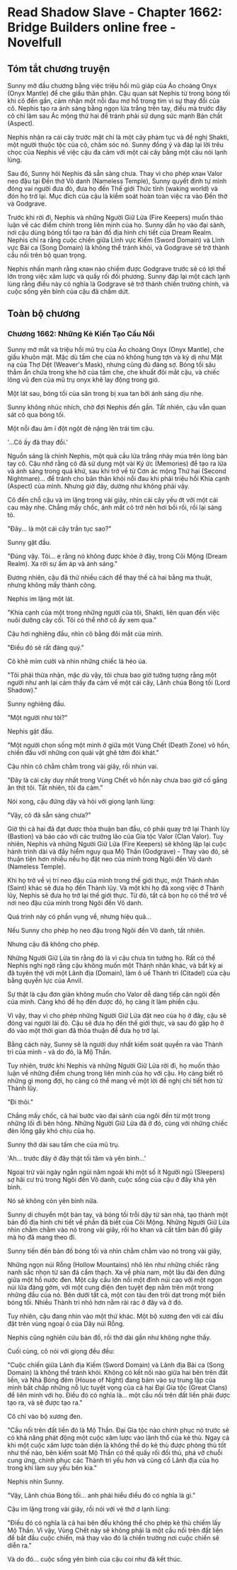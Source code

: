 # Read Shadow Slave - Chapter 1662: Bridge Builders online free - Novelfull

## Tóm tắt chương truyện

Sunny mở đầu chương bằng việc triệu hồi mũ giáp của Áo choàng Onyx (Onyx Mantle) để che giấu thân phận. Cậu quan sát Nephis từ trong bóng tối khi cô đến gần, cảm nhận một nỗi đau mơ hồ trong tim vì sự thay đổi của cô. Nephis tạo ra ánh sáng bằng ngọn lửa trắng trên tay, điều mà trước đây cô chỉ làm sau Ác mộng thứ hai để tránh phải sử dụng sức mạnh Bản chất (Aspect).

Nephis nhận ra cái cây trước mặt chỉ là một cây phàm tục và đề nghị Shakti, một người thuộc tộc của cô, chăm sóc nó. Sunny đồng ý và đáp lại lời trêu chọc của Nephis về việc cậu đa cảm với một cái cây bằng một câu nói lạnh lùng.

Sau đó, Sunny hỏi Nephis đã sẵn sàng chưa. Thay vì cho phép клан Valor neo đậu tại Đền thờ Vô danh (Nameless Temple), Sunny quyết định tự mình đóng vai người đưa đò, đưa họ đến Thế giới Thức tỉnh (waking world) và đón họ trở lại. Mục đích của cậu là kiểm soát hoàn toàn việc ra vào Đền thờ và Godgrave.

Trước khi rời đi, Nephis và những Người Giữ Lửa (Fire Keepers) muốn thảo luận về các điểm chính trong liên minh của họ. Sunny dẫn họ vào đại sảnh, nơi cậu dùng bóng tối tạo ra bản đồ địa hình chi tiết của Dream Realm. Nephis chỉ ra rằng cuộc chiến giữa Lĩnh vực Kiếm (Sword Domain) và Lĩnh vực Bài ca (Song Domain) là không thể tránh khỏi, và Godgrave sẽ trở thành cầu nối trên bộ quan trọng.

Nephis nhấn mạnh rằng клан nào chiếm được Godgrave trước sẽ có lợi thế lớn trong việc xâm lược và quấy rối đối phương. Sunny đáp lại một cách lạnh lùng rằng điều này có nghĩa là Godgrave sẽ trở thành chiến trường chính, và cuộc sống yên bình của cậu đã chấm dứt.

## Toàn bộ chương

### Chương 1662: Những Kẻ Kiến Tạo Cầu Nối

Sunny mở mắt và triệu hồi mũ trụ của Áo choàng Onyx (Onyx Mantle), che giấu khuôn mặt. Mặc dù tấm che của nó không hung tợn và kỳ dị như Mặt nạ của Thợ Dệt (Weaver's Mask), nhưng cũng đủ đáng sợ. Bóng tối sâu thẳm ẩn chứa trong khe hở của tấm che, che khuất đôi mắt cậu, và chiếc lông vũ đen của mũ trụ onyx khẽ lay động trong gió.

Một lát sau, bóng tối của sân trong bị xua tan bởi ánh sáng dịu nhẹ.

Sunny không nhúc nhích, chờ đợi Nephis đến gần. Tất nhiên, cậu vẫn quan sát cô qua bóng tối.

Một nỗi đau âm ỉ đột ngột đè nặng lên trái tim cậu.

'...Cô ấy đã thay đổi.'

Nguồn sáng là chính Nephis, một quả cầu lửa trắng nhảy múa trên lòng bàn tay cô. Cậu nhớ rằng cô đã sử dụng một vài Ký ức (Memories) để tạo ra lửa và ánh sáng trong quá khứ, sau khi trở về từ Cơn ác mộng Thứ hai (Second Nightmare)... để tránh cho bản thân khỏi nỗi đau khi phải triệu hồi Khía cạnh (Aspect) của mình. Nhưng giờ đây, dường như không phải vậy.

Cô đến chỗ cậu và im lặng trong vài giây, nhìn cái cây yếu ớt với một cái cau mày nhẹ. Chẳng mấy chốc, ánh mắt cô trở nên hơi bối rối, rồi lại sáng tỏ.

"Đây... là một cái cây trần tục sao?"

Sunny gật đầu.

"Đúng vậy. Tôi... e rằng nó không được khỏe ở đây, trong Cõi Mộng (Dream Realm). Xa rời sự ấm áp và ánh sáng."

Đương nhiên, cậu đã thử nhiều cách để thay thế cả hai bằng ma thuật, nhưng không mấy thành công.

Nephis im lặng một lát.

"Khía cạnh của một trong những người của tôi, Shakti, liên quan đến việc nuôi dưỡng cây cối. Tôi có thể nhờ cô ấy xem qua."

Cậu hơi nghiêng đầu, nhìn cô bằng đôi mắt của mình.

"Điều đó sẽ rất đáng quý."

Cô khẽ mỉm cười và nhìn những chiếc lá héo úa.

"Tôi phải thừa nhận, mặc dù vậy, tôi chưa bao giờ tưởng tượng rằng một người như anh lại cảm thấy đa cảm về một cái cây, Lãnh chúa Bóng tối (Lord Shadow)."

Sunny nghiêng đầu.

"Một người như tôi?"

Nephis gật đầu.

"Một người chọn sống một mình ở giữa một Vùng Chết (Death Zone) vô hồn, chiến đấu với những con quái vật ghê tởm đói khát."

Cậu nhìn cô chằm chằm trong vài giây, rồi nhún vai.

"Đây là cái cây duy nhất trong Vùng Chết vô hồn này chưa bao giờ cố gắng ăn thịt tôi. Tất nhiên, tôi đa cảm."

Nói xong, cậu đứng dậy và hỏi với giọng lạnh lùng:

"Vậy, cô đã sẵn sàng chưa?"

Giờ thì cả hai đã đạt được thỏa thuận ban đầu, cô phải quay trở lại Thành lũy (Bastion) và báo cáo với các trưởng lão của Gia tộc Valor (Clan Valor). Tuy nhiên, Nephis và những Người Giữ Lửa (Fire Keepers) sẽ không lặp lại cuộc hành trình dài và đầy hiểm nguy qua Mộ Thần (Godgrave) - Thay vào đó, sẽ thuận tiện hơn nhiều nếu họ đặt neo của mình trong Ngôi đền Vô danh (Nameless Temple).

Khi họ trở về vị trí neo đậu của mình trong thế giới thực, một Thánh nhân (Saint) khác sẽ đưa họ đến Thành lũy. Và một khi họ đã xong việc ở Thành lũy, Nephis sẽ đưa họ trở lại thế giới thực. Từ đó, tất cả bọn họ có thể trở về nơi neo đậu của mình trong Ngôi đền Vô danh.

Quá trình này có phần vụng về, nhưng hiệu quả...

Nếu Sunny cho phép họ neo đậu trong Ngôi đền Vô danh, tất nhiên.

Nhưng cậu đã không cho phép.

Những Người Giữ Lửa tin rằng đó là vì cậu chưa tin tưởng họ. Rất có thể Nephis nghi ngờ rằng cậu không muốn một Thánh nhân khác, và bất kỳ ai đã tuyên thệ với một Lãnh địa (Domain), làm ô uế Thành trì (Citadel) của cậu bằng quyền lực của Anvil.

Sự thật là cậu đơn giản không muốn cho Valor dễ dàng tiếp cận ngôi đền của mình. Càng khó để họ đến được đó, họ càng ít làm phiền cậu.

Vì vậy, thay vì cho phép những Người Giữ Lửa đặt neo của họ ở đây, cậu sẽ đóng vai người lái đò. Cậu sẽ đưa họ đến thế giới thực, và sau đó gặp họ ở đó vào một thời gian đã thỏa thuận để đưa họ trở lại.

Bằng cách này, Sunny sẽ là người duy nhất kiểm soát quyền ra vào Thành trì của mình - và do đó, là Mộ Thần.

Tuy nhiên, trước khi Nephis và những Người Giữ Lửa rời đi, họ muốn thảo luận về những điểm chung trong liên minh của họ với cậu. Họ càng biết rõ những gì mong đợi, họ càng có thể mang về một lời đề nghị chi tiết hơn từ Thành lũy.

"Đi thôi."

Chẳng mấy chốc, cả hai bước vào đại sảnh của ngôi đền từ một trong những lối đi bên hông. Những Người Giữ Lửa đã ở đó, cùng với những chiếc đèn lồng gây khó chịu của họ.

Sunny thở dài sau tấm che của mũ trụ.

'Ah... trước đây ở đây thật tối tăm và yên bình...'

Ngoại trừ vài ngày ngắn ngủi năm ngoái khi một số ít Người ngủ (Sleepers) sợ hãi cư trú trong Ngôi đền Vô danh, cuộc sống của cậu ở đây khá yên bình.

Nó sẽ không còn yên bình nữa.

Sunny di chuyển một bàn tay, và bóng tối trỗi dậy từ sàn nhà, tạo thành một bản đồ địa hình chi tiết về phần đã biết của Cõi Mộng. Những Người Giữ Lửa nhìn chằm chằm vào nó trong vài giây, rồi ho khan và cất tấm bản đồ giấy mà họ đã mang theo đi.

Sunny tiến đến bản đồ bóng tối và nhìn chằm chằm vào nó trong vài giây,

Những ngọn núi Rỗng (Hollow Mountains) nhô lên như những chiếc răng nanh sắc nhọn từ sàn đá cẩm thạch. Xa về phía nam, một lâu đài đen đứng giữa một hồ nước đen. Một cây cầu lớn nối một đỉnh núi cao với một ngọn núi lửa đáng gờm, với một cung điện đen tuyệt đẹp nằm trên một trong những đầu của nó. Bên dưới tất cả, một con tàu đen trôi dạt trong một biển bóng tối. Nhiều Thành trì nhỏ hơn nằm rải rác ở đây và ở đó.

Tuy nhiên, cậu đang nhìn vào một thứ khác. Một bộ xương đen với cái đầu đặt trên vùng ngoại ô của Dãy núi Rỗng.

Nephis cũng nghiên cứu bản đồ, rồi thở dài gần như không nghe thấy.

Cuối cùng, cô nói với giọng đều đều:

"Cuộc chiến giữa Lãnh địa Kiếm (Sword Domain) và Lãnh địa Bài ca (Song Domain) là không thể tránh khỏi. Không có kết nối nào giữa hai bên trên đất liền, và Nhà Bóng đêm (House of Night) đang bám vào sự trung lập của mình bất chấp những nỗ lực tuyệt vọng của cả hai Đại Gia tộc (Great Clans) để liên minh với họ. Điều đó có nghĩa là... một cầu nối trên đất liền phải được tạo ra, và sẽ được tạo ra."

Cô chỉ vào bộ xương đen.

"Cầu nối trên đất liền đó là Mộ Thần. Đại Gia tộc nào chinh phục nó trước sẽ có khả năng phát động một cuộc xâm lược vào lãnh thổ của kẻ thù. Ngay cả khi một cuộc xâm lược toàn diện là không thể do kẻ thù được phòng thủ tốt như thế nào, bên kiểm soát Mộ Thần có thể quấy rối đối thủ, phá vỡ chuỗi cung ứng, chinh phục các Thành trì yếu hơn và củng cố Lãnh địa của họ trong khi làm suy yếu bên kia."

Nephis nhìn Sunny.

"Vậy, Lãnh chúa Bóng tối... anh phải hiểu điều đó có nghĩa là gì."

Cậu im lặng trong vài giây, rồi nói với vẻ thờ ơ lạnh lùng:

"Điều đó có nghĩa là cả hai bên đều không thể cho phép kẻ thù chiếm lấy Mộ Thần. Vì vậy, Vùng Chết này sẽ không phải là một cầu nối trên đất liền để bắt đầu cuộc chiến, mà thay vào đó là chiến trường nơi cuộc chiến sẽ diễn ra."

Và do đó... cuộc sống yên bình của cậu coi như đã kết thúc.